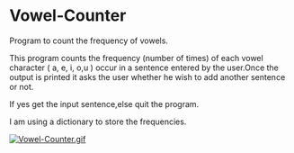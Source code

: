 # Vowel-Counter
Program to count the frequency of vowels.

This program counts the frequency (number of times) of each vowel character ( a, e, i, o,u ) occur in a sentence entered by the user.Once the output is printed it asks the user whether he wish to add another sentence or not.

If yes get the input sentence,else quit the program.

I am using a dictionary to store the frequencies.

[![Vowel-Counter.gif](https://i.postimg.cc/wM1dRVDC/Vowel-Counter.gif)](https://postimg.cc/ctGzVf9h)


